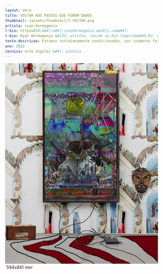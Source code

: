 ```yaml
---
layout: obra
title: VOLTAR AOS PASSOS QUE FORAM DADOS
thumbnail: /assets/thumbnail/t-VOLTAR.png
artista: ryan hermogenio
l-bio: https&#58;&#47;&#47;ryanhermogenio.weebly.com&#47;
t-bio: Ryan Hermogenio &#233; artista, reside no Rio Comprido&#45;RJ, nascido no rio de janeiro em 1998. Atualmente mestrando em artes visuais no PPGAV, graduado em Pintura na Escola de Belas Artes &#45; UFRJ. Esta pesquisa se volta para investiga&#231;&#227;o da fronteira borrada entre o jogo das imagens t&#233;cnicas e o campo da pintura. A maneira como pensa o processo desses trabalhos &#233; uma investiga&#231;&#227;o das possibilidades de pintura, &#233; se colocar em jogo a todo o momento, brincando com a ideia de pintura e se apropriando de diversos materiais. Ryan experimenta o campo de cor RGB, explora as possibilidades de suporte e brinca com a ideia de simulacro.
texto-descricao: Estamos cotidianamente condicionados, por inúmeros fatores, ao contato e em certo sentido, ao consumo, de uma infinidade de “imagens” que se proliferam numa intensidade muito diferente daquela que nossos “olhos”, enquanto dispositivos ópticos de apreens&#227;o do sens&#237;vel, Podem ou desejam  compreender. Fomos historicamente ensinados, no interior de uma lógica predatória do vis&#237;vel, a tentar entender e, mais do que isso, capturar por meio do “olhar”, vilanizado e viciado, tudo aquilo que se apresentasse diante de nós. Enquanto desejo, essa ânsia ensimesmada em conhecer e apreender  tudo aquilo que uma “imagem” supostamente pretende informar, nos faz deslizar e sedimentar um caminho onde a certeza parece ser a única condi&#231;&#227;o  poss&#237;vel para a leitura do mundo contemporâneo. Por&#233;m, ao realizar tal opera&#231;&#227;o, onde o “olhar” sintetiza essas “certezas” em um ponto fixo capaz de  formalizar um “conhecimento” definitivo sobre as imagens, somos levados a um ponto extremo, onde automaticamente somos destitu&#237;dos desse “poder”  de aferir sobre a indubitabilidade do que vemos e nos defrontamos.
ano: 2022
tecnica: arte digital &#47; pintura
---
```


<img src="/assets/obras/VOLTAR.jpeg" alt="VOLTAR AOS PASSOS QUE FORAM DADOS" class="img-fluid d-block">
<br>`594x841 mm`
